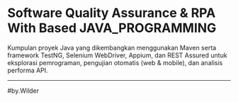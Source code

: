 # Software Quality Assurance & RPA With Based JAVA_PROGRAMMING

Kumpulan proyek Java yang dikembangkan menggunakan Maven serta framework TestNG, Selenium WebDriver, Appium, dan REST Assured untuk eksplorasi pemrograman, pengujian otomatis (web & mobile), dan analisis performa API.


---
#by.Wilder
